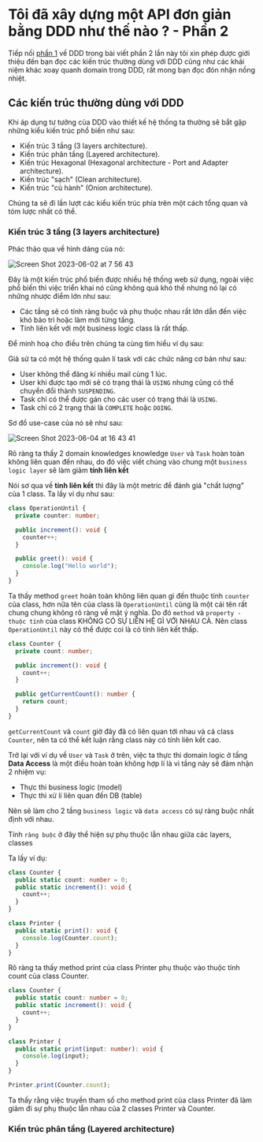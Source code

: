 # Tôi đã xây dựng một API đơn giản bằng DDD như thế nào ? - Phần 2

Tiếp nối [phần 1](link) về DDD trong bài viết phần 2 lần này tôi xin phép được giới thiệu đến bạn đọc các kiến trúc thường dùng với DDD cũng như các khái niệm khác xoay quanh domain trong DDD, rất mong bạn đọc đón nhận nồng nhiệt.

## Các kiến trúc thường dùng với DDD

Khi áp dụng tư tưởng của DDD vào thiết kế hệ thống ta thường sẽ bắt gặp những kiểu kiến trúc phổ biến như sau:

- Kiến trúc 3 tầng (3 layers architecture).
- Kiến trúc phân tầng (Layered architecture).
- Kiến trúc Hexagonal (Hexagonal architecture - Port and Adapter architecture).
- Kiến trúc "sạch" (Clean architecture).
- Kiến trúc "củ hành" (Onion architecture).

Chúng ta sẽ đi lần lượt các kiểu kiến trúc phía trên một cách tổng quan và tóm lược nhất có thể.

### Kiến trúc 3 tầng (3 layers architecture)

Phác thảo qua về hình dáng của nó:

![Screen Shot 2023-06-02 at 7 56 43](https://github.com/tuananhhedspibk/DDD-Modeling/assets/15076665/270a1d04-52ee-45c6-bb8c-1ef8156a0828)

Đây là một kiến trúc phổ biến được nhiều hệ thống web sử dụng, ngoài việc phổ biến thì việc triển khai nó cũng không quá khó thế nhưng nó lại có những nhược điểm lớn như sau:

- Các tầng sẽ có tính ràng buộc và phụ thuộc nhau rất lớn dẫn đến việc khó bảo trì hoặc làm mới từng tầng.
- Tính liên kết với một business logic class là rất thấp.

Để minh hoạ cho điều trên chúng ta cùng tìm hiểu ví dụ sau:

Giả sử ta có một hệ thống quản lí task với các chức năng cơ bản như sau:

- User không thể đăng kí nhiều mail cùng 1 lúc.
- User khi được tạo mới sẽ có trạng thái là `USING` nhưng cũng có thể chuyển đổi thành `SUSPENDING`.
- Task chỉ có thể được gán cho các user có trạng thái là `USING`.
- Task chỉ có 2 trạng thái là `COMPLETE` hoặc `DOING`.

Sơ đồ use-case của nó sẽ như sau:

![Screen Shot 2023-06-04 at 16 43 41](https://github.com/tuananhhedspibk/DDD-Modeling/assets/15076665/4d7726a4-f39a-4937-bae9-9914efe65044)

Rõ ràng ta thấy 2 domain knowledges knowledge `User` và `Task` hoàn toàn không liên quan đến nhau, do đó việc viết chúng vào chung một `business logic layer` sẽ làm giảm **tính liên kết**

Nói sơ qua về **tính liên kết** thì đây là một metric để đánh giá "chất lượng" của 1 class. Ta lấy ví dụ như sau:

```ts
class OperationUntil {
  private counter: number;

  public increment(): void {
    counter++;
  }

  public greet(): void {
    console.log("Hello world");
  }
}
```

Ta thấy method `greet` hoàn toàn không liên quan gì đến thuộc tính `counter` của class, hơn nữa tên của class là `OperationUntil` cũng là một cái tên rất chung chung không rõ ràng về mặt ý nghĩa. Do đó `method` và `property - thuộc tính` của class KHÔNG CÓ SỰ LIÊN HỆ GÌ VỚI NHAU CẢ. Nên class `OperationUntil` này có thể được coi là có tính liên kết thấp.

```ts
class Counter {
  private count: number;

  public increment(): void {
    count++;
  }

  public getCurrentCount(): number {
    return count;
  }
}
```

`getCurrentCount` và `count` giờ đây đã có liên quan tới nhau và cả class `Counter`, nên ta có thể kết luận rằng class này có tính liên kết cao.

Trở lại với ví dụ về `User` và `Task` ở trên, việc ta thực thi domain logic ở tầng **Data Access** là một điều hoàn toàn không hợp lí là vì tầng này sẽ đảm nhận 2 nhiệm vụ:

- Thực thi business logic (model)
- Thực thi xử lí liên quan đến DB (table)

Nên sẽ làm cho 2 tầng `business logic` và `data access` có sự ràng buộc nhất định với nhau.

Tính `ràng buộc` ở đây thể hiện sự phụ thuộc lẫn nhau giữa các layers, classes

Ta lấy ví dụ:

```ts
class Counter {
  public static count: number = 0;
  public static increment(): void {
    count++;
  }
}

class Printer {
  public static print(): void {
    console.log(Counter.count);
  }
}
```

Rõ ràng ta thấy method print của class Printer phụ thuộc vào thuộc tính count của class Counter.

```ts
class Counter {
  public static count: number = 0;
  public static increment(): void {
    count++;
  }
}

class Printer {
  public static print(input: number): void {
    console.log(input);
  }
}

Printer.print(Counter.count);
```

Ta thấy rằng việc truyền tham số cho method print của class Printer đã làm giảm đi sự phụ thuộc lẫn nhau của 2 classes Printer và Counter.

### Kiến trúc phân tầng (Layered architecture)
